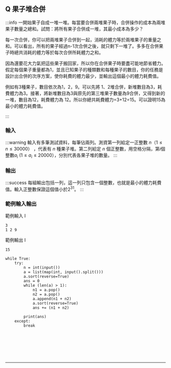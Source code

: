 
## Q 果子堆合併
:::info
一開始果子自成一堆一堆。每當要合併兩堆果子時，合併操作的成本為兩堆果子數量之總和。試問：將所有果子合併成一堆，其最小成本為多少？

每一次合併，你可以把兩堆果子合併到一起，消耗的體力等於兩堆果子的重量之和。可以看出，所有的果子經過n-1次合併之後，就只剩下一堆了。多多在合併果子時總共消耗的體力等於每次合併所耗體力之和。

因為還要花大力氣把這些果子搬回家，所以你在合併果子時要盡可能地節省體力。假定每個果子重量都為1，並且已知果子的種類數和每種果子的數目，你的任務是設計出合併的次序方案，使你耗費的體力最少，並輸出這個最小的體力耗費值。

例如有3種果子，數目依次為1，2，9。可以先將 1、2堆合併，新堆數目為3，耗費體力為3。接著，將新堆數目為3與原先的第三堆果子數量為9合併，又得到新的一堆，數目為12，耗費體力為 12。所以你總共耗費體力=3+12=15。可以證明15為最小的體力耗費值。

:::


### 輸入
:::warning
輸入有多筆測試資料，每筆佔兩列。測資第一列給定一正整數 $n（1 \leq n \leq 30000）$ ，代表有 $n$ 種果子堆。第二列給定 $n$ 個正整數，用空格分隔，第$i$個整數$a_i$ $(1 \leq a_i \leq 20000）$，分別代表各果子堆的數量。
:::
<!---
```
類題
b606. Add All
d221. 10954 - Add All
UVa10954
https://zerojudge.tw/ShowProblem?problemid=d221
```
--->
### 輸出
:::success
每組輸出包括一列，這一列只包含一個整數，也就是最小的體力耗費值。輸入正整數保證這個值小於$2^{31}$。
:::

### 範例輸入輸出
範例輸入 I
```shell=
3
1 2 9
```
範例輸出 I
```shell=
15
```

<!---
範例輸入 II
```shell=
3

```

範例輸出 II
```shell=
1 1

```
--->

```python=
while True:
    try:
        n = int(input())
        a = list(map(int, input().split()))
        a.sort(reverse=True)
        ans = 0
        while (len(a) > 1):
            n1 = a.pop()
            n2 = a.pop()
            a.append(n1 + n2)
            a.sort(reverse=True)
            ans += (n1 + n2)
 
        print(ans)
    except:
        break

```
<!---
https://yuihuang.com/zj-b151/

:::spoiler 偷看解答
```cpp=
#include <iostream>
#include <vector>
#include <queue>
using namespace std;

int main() {
	cin.sync_with_stdio(false); cin.tie(nullptr);
	int kinds, amount, minimumCost;
	while (cin >> kinds) {
		minimumCost = 0;
		priority_queue <int, vector<int>, greater<int>> piles;
		while (kinds--) {
			cin >> amount; piles.push(amount);
		}
		while (piles.size() > 1) {
			amount = piles.top(); piles.pop();
			amount += piles.top(); piles.pop();
			minimumCost += amount; piles.push(amount);
		}
		cout << minimumCost << '\n';
	}
}
```
https://home.gamer.com.tw/artwork.php?sn=5062903

```cpp=
# 作者： Zrn（*゜ー゜*） @永不停歇
# 文章連結： https://zrn-code.github.io/2020/10/18/b151/
# 版權聲明： 本網誌所有文章除特別聲明外，均採用 (CC)BY-NC-SA 許可協議。轉載請註明出處！

#include <bits/stdc++.h>
using namespace std;
int main() {
    
    priority_queue<int, deque<int>, greater<int> > pq;
    int n;
    while(cin>>n){
        int sum=0;
        for(int i=0;i<n;i++){
            int num;
            cin>>num;
            pq.push(num);
        }
        while(pq.size()>1){
            int a,b;
            a=pq.top();
            pq.pop();
            b=pq.top();
            pq.pop();
            pq.push(a+b);
            sum+=a+b;
        }
        cout<<sum<<endl;
    }
    return 0;
}
```
:::

--->

<div id="moon"></div>

<style>
#moon {
  width: 80px;
  height: 80px;
  page-break-after: always /*在標籤後換頁*/
}
</style>

---
